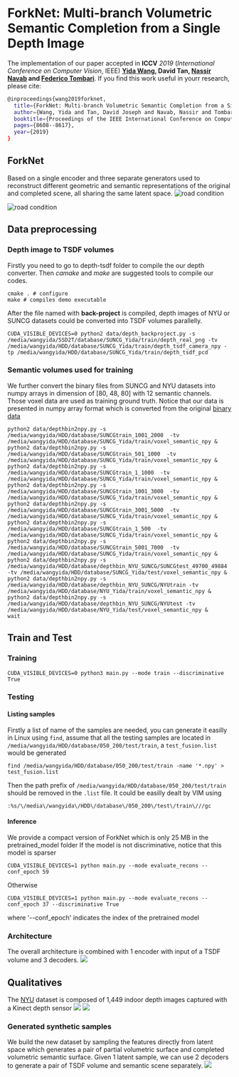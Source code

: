 # ForkNet: Multi-branch Volumetric Semantic Completion from a Single Depth Image

The implementation of our paper accepted in **ICCV** *2019* (*International Conference on Computer Vision*, IEEE)
**[Yida Wang](https://wangyida.github.io/#about), David Tan, [Nassir Navab](http://campar.in.tum.de/Main/NassirNavab) and [Federico Tombari](http://campar.in.tum.de/Main/FedericoTombari)**.
If you find this work useful in yourr research, please cite:

```bash
@inproceedings{wang2019forknet,
  title={ForkNet: Multi-branch Volumetric Semantic Completion from a Single Depth Image},
  author={Wang, Yida and Tan, David Joseph and Navab, Nassir and Tombari, Federico},
  booktitle={Proceedings of the IEEE International Conference on Computer Vision},
  pages={8608--8617},
  year={2019}
}
```

## ForkNet
Based on a single encoder and three separate generators used to reconstruct different geometric and semantic representations of the original and completed scene, all sharing the same latent space.
 <img src="iccv/ForkNet_nyu.gif" alt="road condition" frameborder="0" style="border:0" >

 <img src="iccv/ForkNet_shapenet.gif" alt="road condition" frameborder="0" style="border:0" >

## Data preprocessing
### Depth image to TSDF volumes
Firstly you need to go to depth-tsdf folder to compile the our depth converter. Then *camake* and *make* are suggested tools to compile our codes.

```shell
cmake . # configure
make # compiles demo executable
```
After the file named with **back-project** is compiled, depth images of NYU or SUNCG datasets could be converted into TSDF volumes parallelly.

```shell
CUDA_VISIBLE_DEVICES=0 python2 data/depth_backproject.py -s /media/wangyida/SSD2T/database/SUNCG_Yida/train/depth_real_png -tv /media/wangyida/HDD/database/SUNCG_Yida/train/depth_tsdf_camera_npy -tp /media/wangyida/HDD/database/SUNCG_Yida/train/depth_tsdf_pcd
```

### Semantic volumes used for training
We further convert the binary files from SUNCG and NYU datasets into numpy arrays in dimension of [80, 48, 80] with 12 semantic channels. Those voxel data are used as training ground truth. Notice that our data is presented in numpy array format which is converted from the original [binary data](https://sscnet.cs.princeton.edu/)

```shell
python2 data/depthbin2npy.py -s /media/wangyida/HDD/database/SUNCGtrain_1001_2000  -tv /media/wangyida/HDD/database/SUNCG_Yida/train/voxel_semantic_npy &
python2 data/depthbin2npy.py -s /media/wangyida/HDD/database/SUNCGtrain_501_1000  -tv /media/wangyida/HDD/database/SUNCG_Yida/train/voxel_semantic_npy &
python2 data/depthbin2npy.py -s /media/wangyida/HDD/database/SUNCGtrain_1_1000  -tv /media/wangyida/HDD/database/SUNCG_Yida/train/voxel_semantic_npy &
python2 data/depthbin2npy.py -s /media/wangyida/HDD/database/SUNCGtrain_1001_3000  -tv /media/wangyida/HDD/database/SUNCG_Yida/train/voxel_semantic_npy &
python2 data/depthbin2npy.py -s /media/wangyida/HDD/database/SUNCGtrain_3001_5000  -tv /media/wangyida/HDD/database/SUNCG_Yida/train/voxel_semantic_npy &
python2 data/depthbin2npy.py -s /media/wangyida/HDD/database/SUNCGtrain_1_500  -tv /media/wangyida/HDD/database/SUNCG_Yida/train/voxel_semantic_npy &
python2 data/depthbin2npy.py -s /media/wangyida/HDD/database/SUNCGtrain_5001_7000  -tv /media/wangyida/HDD/database/SUNCG_Yida/train/voxel_semantic_npy &
python2 data/depthbin2npy.py -s /media/wangyida/HDD/database/depthbin_NYU_SUNCG/SUNCGtest_49700_49884 -tv /media/wangyida/HDD/database/SUNCG_Yida/test/voxel_semantic_npy &
python2 data/depthbin2npy.py -s /media/wangyida/HDD/database/depthbin_NYU_SUNCG/NYUtrain -tv /media/wangyida/HDD/database/NYU_Yida/train/voxel_semantic_npy &
python2 data/depthbin2npy.py -s /media/wangyida/HDD/database/depthbin_NYU_SUNCG/NYUtest -tv /media/wangyida/HDD/database/NYU_Yida/test/voxel_semantic_npy &
wait
```

## Train and Test
### Training
```shell
CUDA_VISIBLE_DEVICES=0 python3 main.py --mode train --discriminative True
```
### Testing
#### Listing samples
Firstly a list of name of the samples are needed, you can generate it easilly in Linux using `find`, assume that all the testing samples are located in `/media/wangyida/HDD/database/050_200/test/train`, a `test_fusion.list` would be generated
```shell
find /media/wangyida/HDD/database/050_200/test/train -name '*.npy' > test_fusion.list
```
Then the path prefix of `/media/wangyida/HDD/database/050_200/test/train` should be removed in the `.list` file. It could be easilly dealt by VIM using
```vim
:%s/\/media\/wangyida\/HDD\/database\/050_200\/test\/train\///gc
```
#### Inference
We provide a compact version of ForkNet which is only 25 MB in the pretrained_model folder
If the model is not discriminative, notice that this model is sparser 
```shell
CUDA_VISIBLE_DEVICES=1 python main.py --mode evaluate_recons --conf_epoch 59
```
Otherwise
```shell
CUDA_VISIBLE_DEVICES=1 python main.py --mode evaluate_recons --conf_epoch 37 --discriminative True
```
where '--conf_epoch' indicates the index of the pretrained model

### Architecture

The overall architecture is combined with 1 encoder with input of a TSDF volume and 3 decoders.
![](iccv/architecture.png)

## Qualitatives
The [NYU](https://cs.nyu.edu/~silberman/datasets/nyu_depth_v2.html) dataset is composed of 1,449 indoor depth images captured with a Kinect depth sensor
![](iccv/teaser.png)
![](iccv/qualitative.png)

### Generated synthetic samples
We build the new dataset by sampling the features directly from latent space which generates a pair of partial volumetric surface and completed volumetric semantic surface.
Given 1 latent sample, we can use 2 decoders to generate a pair of TSDF volume and semantic scene separately.
![](iccv/learning_dataset.png)
